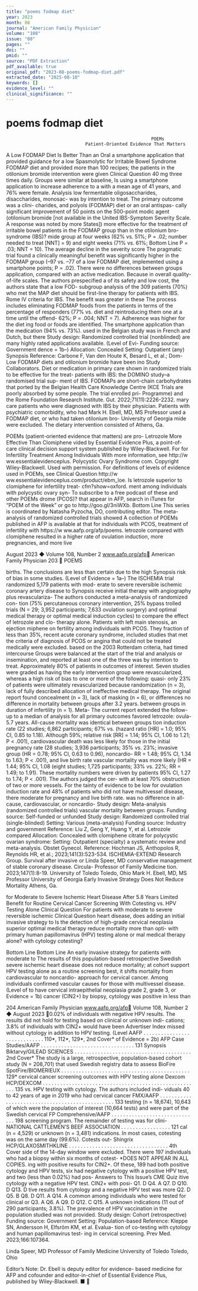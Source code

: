 ```yaml
---
title: "poems fodmap diet"
year: 2023
month: 08
journal: "American Family Physician"
volume: "108"
issue: "08"
pages: ""
doi: ""
pmid: ""
source: "PDF Extraction"
pdf_available: true
original_pdf: "2023-08-poems-fodmap-diet.pdf"
extracted_date: "2025-08-10"
keywords: []
evidence_level: ""
clinical_significance: ""
---
```


# poems fodmap diet

                                                           POEMs
                                  Patient-Oriented Evidence That Matters

A Low FODMAP Diet Is Better Than an Oral                           a smartphone application that provided guidance for a low
Spasmolytic for Irritable Bowel Syndrome                           FODMAP diet and provided more than 100 recipes; the
                                                                   patients in the otilonium bromide intervention were given
Clinical Question                                                  40 mg three times daily. Groups were similar at baseline,
Is using a smartphone application to increase adherence to a       with a mean age of 41 years, and 76% were female. Analysis
low fermentable oligosaccharides, disaccharides, monosac-          was by intention to treat. The primary outcome was a clini-
charides, and polyols (FODMAP) diet or an oral antispas-           cally significant improvement of 50 points on the 500-point
modic agent (otilonium bromide [not available in the United        IBS-Symptom Severity Scale. A response was noted by more
States]) more effective for the treatment of irritable bowel       patients in the FODMAP group than in the otilonium bro-
syndrome (IBS)?                                                    mide group at four weeks (62% vs. 51%; P = .02; number
                                                                   needed to treat [NNT] = 9) and eight weeks (71% vs. 61%;
Bottom Line                                                        P = .03; NNT = 10). The average decline in the severity score
The pragmatic trial found a clinically meaningful benefit          was significantly higher in the FODMAP group (–97 vs. –77
of a low FODMAP diet, implemented using a smartphone               points; P = .02). There were no differences between groups
application, compared with an active medication. Because           in overall quality-of-life scales. The authors prespecified a
of its safety and low cost, the authors state that a low FOD-      subgroup analysis of the 309 patients (70%) who met the
MAP diet should be first-line therapy for patients with IBS.       Rome IV criteria for IBS. The benefit was greater in these
The process includes eliminating FODMAP foods from the             patients in terms of the percentage of responders (77% vs.
diet and reintroducing them one at a time until the offend-        62%; P = .004; NNT = 7). Adherence was higher for the diet
ing food or foods are identified. The smartphone application       than the medication (94% vs. 73%).
used in the Belgian study was in French and Dutch, but there       Study design: Randomized controlled trial (nonblinded)
are many highly rated applications available. (Level of Evi-       Funding source: Government
dence = 1b–)                                                       Allocation: Concealed
                                                                   Setting: Outpatient (any)
Synopsis
                                                                   Reference: Carbone F, Van den Houte K, Besard L, et al.; Dom-
Low FODMAP diets and otilonium bromide have been                   ino Study Collaborators. Diet or medication in primary care
shown in randomized trials to be effective for the treat-          patients with IBS: the DOMINO study–a randomised trial sup-
ment of IBS. FODMAPs are short-chain carbohydrates that            ported by the Belgian Health Care Knowledge Centre (KCE Trials
are poorly absorbed by some people. The trial enrolled pri-        Programme) and the Rome Foundation Research Institute. Gut.
                                                                   2022;71(11):2226-2232.
mary care patients who were diagnosed with IBS by their
physician. Patients with psychiatric comorbidity, who had          Mark H. Ebell, MD, MS
                                                                   Professor
used a FODMAP diet, or who had taken otilonium bro-                University of Georgia
mide were excluded. The dietary intervention consisted of          Athens, Ga.



  POEMs (patient-oriented evidence that matters) are pro-          Letrozole More Effective Than Clomiphene
  vided by Essential Evidence Plus, a point-of-care clinical
  decision support system published by Wiley-Blackwell. For        for Infertility Treatment Among Individuals With
  more information, see http://​​w ww.essentialevidenceplus.       Polycystic Ovary Syndrome
  com. Copyright Wiley-Blackwell. Used with permission.
  For definitions of levels of evidence used in POEMs, see         Clinical Question
  http://​​w ww.essentialevidenceplus.com/product/ebm_loe.         Is letrozole superior to clomiphene for infertility treat-
  cfm?show=oxford.
                                                                   ment among individuals with polycystic ovary syn-
  To subscribe to a free podcast of these and other POEMs          drome (PCOS)?
  that appear in AFP, search in iTunes for “POEM of the Week”
  or go to http://​​goo.gl/3niWXb.
                                                                   Bottom Line
  This series is coordinated by Natasha Pyzocha, DO,
  contributing editor.                                             The meta-analysis of randomized controlled trials showed
  A collection of POEMs published in AFP is available at
                                                                   that for individuals with PCOS, treatment of infertility with
  https://​​w ww.aafp.org/afp/poems.                               letrozole compared with clomiphene resulted in a higher
                                                                   rate of ovulation induction, more pregnancies, and more live

August 2023 ◆ Volume 108, Number 2                     www.aafp.org/afp                          American Family Physician 203
                                                               POEMS


births. The conclusions are less than certain due to the high      Synopsis
risk of bias in some studies. (Level of Evidence = 1a–)            The ISCHEMIA trial randomized 5,179 patients with mod-
                                                                   erate to severe reversible ischemic coronary artery disease to
Synopsis                                                           receive initial therapy with angiography plus revasculariza-
The authors conducted a meta-analysis of randomized con-           tion (75% percutaneous coronary intervention, 25% bypass
trolled trials (N = 29; 3,952 participants; 7,633 ovulation        surgery) and optimal medical therapy or optimal medical
induction cycles) to compare the effect of letrozole and clo-      therapy alone. Patients with left main stenosis, an ejection
miphene on fertility among individuals with PCOS. They             fraction of less than 35%, recent acute coronary syndrome,
included studies that met the criteria of diagnosis of PCOS        or angina that could not be treated medically were excluded.
based on the 2003 Rotterdam criteria, had timed intercourse           Groups were balanced at the start of the trial and analysis
or insemination, and reported at least one of the three            was by intention to treat. Approximately 80% of patients in
outcomes of interest. Seven studies were graded as having          the early intervention group were revascularized, whereas
a high risk of bias to one or more of the following: quasi-        only 23% of patients were ultimately revascularized because
randomization (n = 3), lack of fully described allocation          of ineffective medical therapy. The original report found
concealment (n = 3), lack of masking (n = 6), or differences       no difference in mortality between groups after 3.2 years.
between groups in duration of infertility (n = 1). Meta-           The current report extended the follow-up to a median of
analysis for all primary outcomes favored letrozole: ovula-        5.7 years. All-cause mortality was identical between groups
tion induction rate (22 studies; 6,862 participants; 67% vs.       (hazard ratio [HR] = 1.0; 95% CI, 0.85 to 1.18). Although
59%; relative risk [RR] = 1.14; 95% CI, 1.06 to 1.21; P < .001),   cardiovascular death was less likely for those in the initial
pregnancy rate (28 studies; 3,936 participants; 35% vs. 23%;       invasive group (HR = 0.78; 95% CI, 0.63 to 0.96), noncardio-
RR = 1.48; 95% CI, 1.34 to 1.63; P < .001), and live birth rate    vascular mortality was more likely (HR = 1.44; 95% CI, 1.08
(eight studies; 1,725 participants; 33% vs. 22%; RR = 1.49;        to 1.91). These mortality numbers were driven by patients
95% CI, 1.27 to 1.74; P < .001). The authors judged the cer-       with at least 70% obstruction of two or more vessels. For the
tainty of evidence to be low for ovulation induction rate and      48% of patients who did not have multivessel disease, there
moderate for pregnancy and live birth rate.                        was no difference in all-cause, cardiovascular, or noncardio-
Study design: Meta-analysis (randomized controlled trials)         vascular mortality between groups.
Funding source: Self-funded or unfunded                            Study design: Randomized controlled trial (single-blinded)
Setting: Various (meta-analysis)                                   Funding source: Industry and government
Reference: Liu Z, Geng Y, Huang Y, et al. Letrozole compared       Allocation: Concealed
with clomiphene citrate for polycystic ovarian syndrome:           Setting: Outpatient (specialty)
a systematic review and meta-analysis. Obstet Gynecol.
                                                                   Reference: Hochman JS, Anthopolos R, Reynolds HR, et al.;
2023;141(3):523-534.
                                                                   ISCHEMIA-EXTEND Research Group. Survival after invasive or
Linda Speer, MD                                                    conservative management of stable coronary disease. Circula-
Professor of Family Medicine                                       tion. 2023;147(1):8-19.
University of Toledo
Toledo, Ohio                                                       Mark H. Ebell, MD, MS
                                                                   Professor
                                                                   University of Georgia
Early Invasive Strategy Does Not Reduce Mortality                  Athens, Ga.

for Moderate to Severe Ischemic Heart Disease
After 5.8 Years                                                    Limited Benefit for Routine Cervical Cancer
                                                                   Screening With Cotesting vs. HPV Testing Alone
Clinical Question
For patients with moderate to severe reversible ischemic           Clinical Question
heart disease, does adding an initial invasive strategy to         Is the detection of high-grade cervical neoplasia superior
optimal medical therapy reduce mortality more than opti-           with primary human papillomavirus (HPV) testing alone or
mal medical therapy alone?                                         with cytology cotesting?

Bottom Line                                                        Bottom Line
An early invasive strategy for patients with moderate to           The results of this population-based retrospective Swedish
severe ischemic heart disease does not reduce mortality; at        cohort support HPV testing alone as a routine screening
best, it shifts mortality from cardiovascular to noncardio-        approach for cervical cancer. Among individuals confirmed
vascular causes for those with multivessel disease. (Level of      to have cervical intraepithelial neoplasia grade 2, grade 3, or
Evidence = 1b)                                                     cancer (CIN2+) by biopsy, cytology was positive in less than

204 American Family Physician                         www.aafp.org/afp                          Volume 108, Number 2 ◆ August 2023
0.02% of individuals with negative HPV results. The results
did not hold for testing based on clinical or unknown indi-
cations; 3.8% of individuals with CIN2+ would have been
                                                                                           Advertiser Index
missed without cytology in addition to HPV testing. (Level        AAFP . . . . . . . . . . . . . . . . . . . . . . . . . . . . .  110*, 112*, 129*, 2nd Cover*
of Evidence = 2b)
                                                                  AFP Case Studies/AAFP  . . . . . . . . . . . . . . . . . . . . . . . . . . . . . . . .  131
Synopsis
                                                                  Biktarvy/GILEAD SCIENCES .  .  .  .  .  .  .  .  .  .  .  .  .  .  .  .  .  .  .  .  .  .  .  .  .  .  .  .  .  .  .  .  .  .  .  .  .  .  .  . 2nd Cover*
The study is a large, retrospective, population-based cohort
study (N = 208,701) that used Swedish registry data to assess     BioFire SpotFire/BIOMERIEUX .  .  .  .  .  .  .  .  .  .  .  .  .  .  .  .  .  .  .  .  .  .  .  .  .  .  .  .  .  .  .  .  .  .  .  .  .  .  .  .  .  .  .  . 129*
cervical cancer screening outcomes with HPV testing alone
                                                                  Dexcom HCP/DEXCOM  .  .  .  .  .  .  .  .  .  .  .  .  .  .  .  .  .  .  .  .  .  .  .  .  .  .  .  .  .  .  .  .  .  .  .  .  .  .  .  .  .  .  .  .  .  .  .  .  .  .  .  .  .  . 135
vs. HPV testing with cytology. The authors included indi-
viduals 40 to 42 years of age in 2019 who had cervical cancer     FMX/AAFP . . . . . . . . . . . . . . . . . . . . . . . . . . . . . . . . . . . . . . . . . . . . . . . .  133
testing (n = 18,674), 10,643 of which were the population of
interest (10,664 tests) and were part of the Swedish cervical     FP Comprehensive/AAFP  . . . . . . . . . . . . . . . . . . . . . . . . . . . . . .  198
screening program. The remainder of testing was for clini-        NATIONAL CATTLEMEN’S BEEF ASSOCIATION . . . . . . . . . . . . . . . . .  121
cal (n = 4,529) or unknown (n = 3,481) indications. In most
cases, cotesting was on the same day (99.6%). Cotests out-        Shingrix HCP/GLAXOSMITHKLINE  .  .  .  .  .  .  .  .  .  .  .  .  .  .  .  .  .  .  .  .  .  .  .  .  .  .  .  .  .  .  .  .  .  . 4th Cover
side of the 14-day window were excluded. There were 197
individuals who had a biopsy within six months of cotest-                                                                                                                                 *DOES NOT APPEAR IN ALL COPIES.
ing with positive results for CIN2+. Of these, 189 had both
positive cytology and HPV tests, six had negative cytology
with a positive HPV test, and two (less than 0.02%) had pos-                    Answers to This Issue’s CME Quiz
itive cytology with a negative HPV test. CIN2+ with posi-                       Q1. D                             Q4. A                              Q7. D                          Q10. D                            Q13. D
tive results from cytology and a negative HPV test was more                     Q2. D                             Q5. B                              Q8. D                          Q11. A                            Q14. A
common among individuals who were tested for clinical or                        Q3. A                             Q6. A                              Q9. D                          Q12. C                            Q15. A
unknown indications (11 out of 290 participants; 3.8%). The
prevalence of HPV vaccination in the population studied
was not provided.
Study design: Cohort (retrospective)
Funding source: Government
Setting: Population-based
Reference: Kleppe SN, Andersson H, Elfsröm KM, et al. Evalua-
tion of co-testing with cytology and human papillomavirus test-
ing in cervical screening. Prev Med. 2023;166:107364.

Linda Speer, MD
Professor of Family Medicine
University of Toledo
Toledo, Ohio


 Editor’s Note:​ Dr. Ebell is deputy editor for evidence-
 based medicine for AFP and cofounder and editor-in-chief of
 Essential Evidence Plus, published by Wiley-Blackwell. ■
